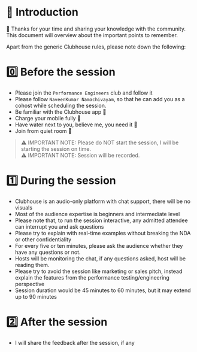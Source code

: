 # 👋 Introduction

🙏 Thanks for your time and sharing your knowledge with the community. This document will overview about the important points to remember. 

Apart from the generic Clubhouse rules, please note down the following:

# 0️⃣ Before the session

* Please join the `Performance Engineers` club and follow it
* Please follow `NaveenKumar Namachivayam`, so that he can add you as a cohost while scheduling the session.
* Be familiar with the Clubhouse app 🏡
* Charge your mobile fully 🔋
* Have water next to you, believe me, you need it 🥤
* Join from quiet room 🤫

> ⚠ IMPORTANT NOTE: Please do NOT start the session, I will be starting the session on time.  
> ⚠ IMPORTANT NOTE: Session will be recorded.

# 1️⃣ During the session

* Clubhouse is an audio-only platform with chat support, there will be no visuals
* Most of the audience expertise is beginners and intermediate level
* Please note that, to run the session interactive, any admitted attendee can interrupt you and ask questions
* Please try to explain with real-time examples without breaking the NDA or other confidentiality 
* For every five or ten minutes, please ask the audience whether they have any questions or not.
* Hosts will be monitoring the chat, if any questions asked, host will be reading them.
* Please try to avoid the session like marketing or sales pitch, instead explain the features from the performance testing/engineering perspective
* Session duration would be 45 minutes to 60 minutes, but it may extend up to 90 minutes

# 2️⃣ After the session

* I will share the feedback after the session, if any
